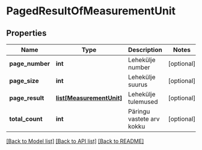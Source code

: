 # PagedResultOfMeasurementUnit

## Properties
Name | Type | Description | Notes
------------ | ------------- | ------------- | -------------
**page_number** | **int** | Lehekülje number | [optional] 
**page_size** | **int** | Lehekülje suurus | [optional] 
**page_result** | [**list[MeasurementUnit]**](MeasurementUnit.md) | Lehekülje tulemused | [optional] 
**total_count** | **int** | Päringu vastete arv kokku | [optional] 

[[Back to Model list]](../README.md#documentation-for-models) [[Back to API list]](../README.md#documentation-for-api-endpoints) [[Back to README]](../README.md)


